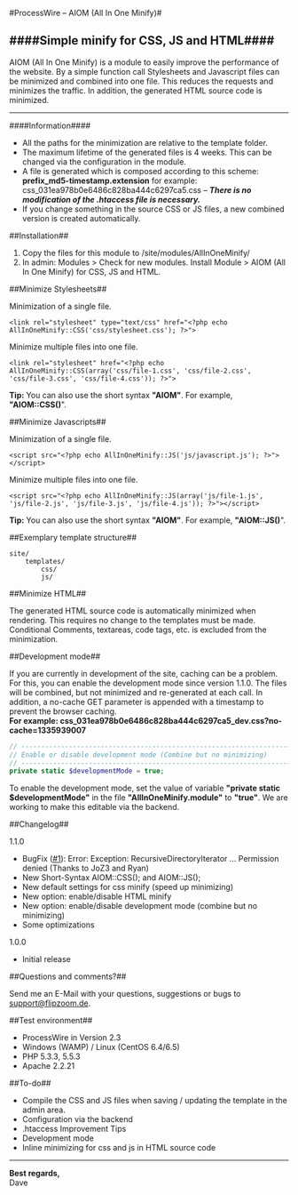 #ProcessWire – AIOM (All In One Minify)#

####Simple minify for CSS, JS and HTML####
-----------------------------

AIOM (All In One Minify) is a module to easily improve the performance of the website. By a simple function call Stylesheets and Javascript files can be minimized and combined into one file. This reduces the requests and minimizes the traffic. In addition, the generated HTML source code is minimized.

- - - 

####Information####

* All the paths for the minimization are relative to the template folder.
* The maximum lifetime of the generated files is 4 weeks. This can be changed via the configuration in the module.
* A file is generated which is composed according to this scheme: **prefix_md5-timestamp.extension** for example: css_031ea978b0e6486c828ba444c6297ca5.css – ___There is no modification of the .htaccess file is necessary.___
* If you change something in the source CSS or JS files, a new combined version is created automatically.

##Installation##

1. Copy the files for this module to /site/modules/AllInOneMinify/
2. In admin: Modules > Check for new modules. Install Module > AIOM (All In One Minify) for CSS, JS and HTML.

##Minimize Stylesheets##

Minimization of a single file.

```html+php
<link rel="stylesheet" type="text/css" href="<?php echo AllInOneMinify::CSS('css/stylesheet.css'); ?>">
```

Minimize multiple files into one file.

```html+php
<link rel="stylesheet" href="<?php echo AllInOneMinify::CSS(array('css/file-1.css', 'css/file-2.css', 'css/file-3.css', 'css/file-4.css')); ?>">
```

**Tip:** You can also use the short syntax **"AIOM"**. For example, **"AIOM::CSS()**".

##Minimize Javascripts##

Minimization of a single file.

```html+php
<script src="<?php echo AllInOneMinify::JS('js/javascript.js'); ?>"></script>
```

Minimize multiple files into one file.

```html+php
<script src="<?php echo AllInOneMinify::JS(array('js/file-1.js', 'js/file-2.js', 'js/file-3.js', 'js/file-4.js')); ?>"></script>
```

**Tip:** You can also use the short syntax **"AIOM"**. For example, **"AIOM::JS()**".

##Exemplary template structure##

```/
site/
    templates/
        css/
        js/
```

##Minimize HTML##

The generated HTML source code is automatically minimized when rendering. This requires no change to the templates must be made. Conditional Comments, textareas, code tags, etc. is excluded from the minimization.

##Development mode##

If you are currently in development of the site, caching can be a problem. For this, you can enable the development mode since version 1.1.0. The files will be combined, but not minimized and re-generated at each call. In addition, a no-cache GET parameter is appended with a timestamp to prevent the browser caching.  
**For example: css_031ea978b0e6486c828ba444c6297ca5_dev.css?no-cache=1335939007**

```php
// ------------------------------------------------------------------------
// Enable or disable development mode (Combine but no minimizing)
// ------------------------------------------------------------------------
private static $developmentMode = true;
```

To enable the development mode, set the value of variable **"private static $developmentMode"** in the file **"AllInOneMinify.module"** to **"true"**. We are working to make this editable via the backend.

##Changelog##

1.1.0  

* BugFix ([#1](https://github.com/FlipZoomMedia/ProcessWire-AIOM-All-In-One-Minify/issues/1)): Error: Exception: RecursiveDirectoryIterator ... Permission denied (Thanks to JoZ3 and Ryan)
* New Short-Syntax AIOM::CSS(); and AIOM::JS();
* New default settings for css minify (speed up minimizing)
* New option: enable/disable HTML minify
* New option: enable/disable development mode (combine but no minimizing)
* Some optimizations
 
1.0.0  
* Initial release

##Questions and comments?##

Send me an E-Mail with your questions, suggestions or bugs to support@flipzoom.de. 

##Test environment##

* ProcessWire in Version 2.3
* Windows (WAMP) / Linux (CentOS 6.4/6.5)
* PHP 5.3.3, 5.5.3
* Apache 2.2.21

##To-do##

* Compile the CSS and JS files when saving / updating the template in the admin area.
* Configuration via the backend
* .htaccess Improvement Tips
* Development mode
* Inline minimizing for css and js in HTML source code

- - - 

__Best regards,__  
Dave
